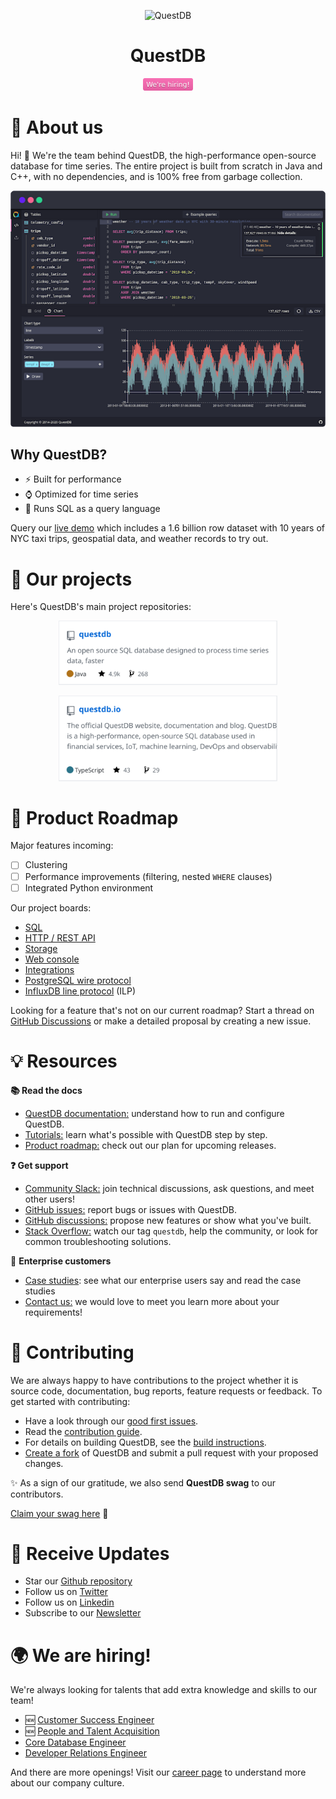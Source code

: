 <p align="center">
  <img src="https://static.slab.com/prod/uploads/0tkl9ybv/posts/images/6fLfZQVcUlqv5gadYoN-0Tpy.png" alt="QuestDB" width="350"/>
</p>
<h1 align="center">QuestDB</h1>

<p align="center">
  <a href="#-we-are-hiring"><img src="https://github.com/questdb/.github/blob/main/profile/.assets/yzj_ZZsGRfzIGUPbX-fwxFel.svg" alt="we are hiring" width="80"/></a>
</p>

# 🌟 About us

Hi! 👋 We're the team behind QuestDB, the high-performance open-source database for time series.
The entire project is built from scratch in Java and C++, with no dependencies, and is 100% free from garbage collection.

<p align="center">
  <a href="https://questdb.io/"><img src="https://github.com/questdb/.github/blob/main/profile/.assets/Gc4RnzPAgNMN5oX6OEv8Xz7F.png" alt="questdb"/></a>
</p>

## Why QuestDB?

- ⚡ Built for performance
- ⌚ Optimized for time series
- 🔧 Runs SQL as a query language

Query our [live demo](https://demo.questdb.io/) which includes a 1.6 billion row dataset with 10 years of NYC taxi trips, geospatial data, and weather records to try out.

# 🔎 Our projects

Here's QuestDB's main project repositories:

<p align="center">
  <a href="https://github.com/questdb/questdb/"><img src="https://github.com/questdb/.github/blob/main/profile/.assets/ES5pPn_j-U9csUOQQ-1ooJpJ.svg" alt="questdb" width="350"/></a>
</p>

<p align="center">
  <a href="https://github.com/questdb/questdb.io"><img src="https://github.com/questdb/.github/blob/main/profile/.assets/NGDhMB4XZC7ACppPJmNHcmtj.svg" alt="questdb website" width="350"/></a>
</p>


# 🚀 Product Roadmap

Major features incoming:

- [ ] Clustering
- [ ] Performance improvements (filtering, nested `WHERE` clauses)
- [ ] Integrated Python environment

Our project boards:

- [SQL](https://github.com/questdb/questdb/projects/8)
- [HTTP / REST API](https://github.com/questdb/questdb/projects/10)
- [Storage](https://github.com/questdb/questdb/projects/11)
- [Web console](https://github.com/questdb/questdb/projects/9)
- [Integrations](https://github.com/questdb/questdb/projects/13)
- [PostgreSQL wire protocol](https://github.com/questdb/questdb/projects/7)
- [InfluxDB line protocol](https://github.com/questdb/questdb/projects/6) (ILP)

Looking for a feature that's not on our current roadmap?
Start a thread on [GitHub Discussions](https://github.com/questdb/questdb/discussions) or make a detailed proposal by creating a new issue.

# 💡 Resources

**📚 Read the docs**

- [QuestDB documentation:](https://questdb.io/docs/introduction/) understand how to run and configure QuestDB.
- [Tutorials:](https://questdb.io/tutorial/) learn what's possible with QuestDB step by step.
- [Product roadmap:](https://github.com/questdb/questdb/projects) check out our plan for upcoming releases.

**❓ Get support**

- [Community Slack:](https://slack.questdb.io/) join technical discussions, ask questions, and meet other users!
- [GitHub issues:](https://github.com/questdb/questdb/issues) report bugs or issues with QuestDB.
- [GitHub discussions:](https://github.com/questdb/questdb/discussions) propose new features or show what you've built.
- [Stack Overflow:](https://stackoverflow.com/questions/tagged/questdb) watch our tag `questdb`, help the community, or look for common troubleshooting solutions.

👥 **Enterprise customers**

- [Case studies](https://questdb.io/customers): see what our enterprise users say and read the case studies
- [Contact us:](https://questdb.io/enterprise) we would love to meet you learn more about your requirements!

# 🤝 Contributing

We are always happy to have contributions to the project whether it is source code, documentation, bug reports, feature requests or feedback. To get started with contributing:

- Have a look through our [good first issues](https://github.com/questdb/questdb/issues?q=is%3Aissue+is%3Aopen+label%3A%22Good+first+issue%22).
- Read the [contribution guide](https://github.com/questdb/questdb/blob/master/CONTRIBUTING.md).
- For details on building QuestDB, see the [build instructions](https://github.com/questdb/questdb/blob/master/core/README.md).
- [Create a fork](https://docs.github.com/en/github/getting-started-with-github/fork-a-repo) of QuestDB and submit a pull request with your proposed changes.

✨ As a sign of our gratitude, we also send **QuestDB swag** to our contributors.

[Claim your swag here](https://questdb.io/community) 🙌

# 💬 Receive Updates

- Star our [Github repository](https://github.com/questdb/questdb)
- Follow us on [Twitter](https://twitter.com/QuestDb)
- Follow us on [Linkedin](https://www.linkedin.com/company/questdb/)
- Subscribe to our [Newsletter](https://questdb.io/community/)

# 🌍 We are hiring!

We're always looking for talents that add extra knowledge and skills to our team!

- 🆕 [Customer Success Engineer](https://questdb.io/careers/customer-success-engineer/)
- 🆕 [People and Talent Acquisition](https://questdb.io/careers/head-of-talent/)
- [Core Database Engineer](https://questdb.io/careers/backend-software-engineer/)
- [Developer Relations Engineer](https://questdb.io/careers/developer-relations-engineer/)

And there are more openings! Visit our [career page](https://questdb.io/careers/) to understand more about our company culture.
